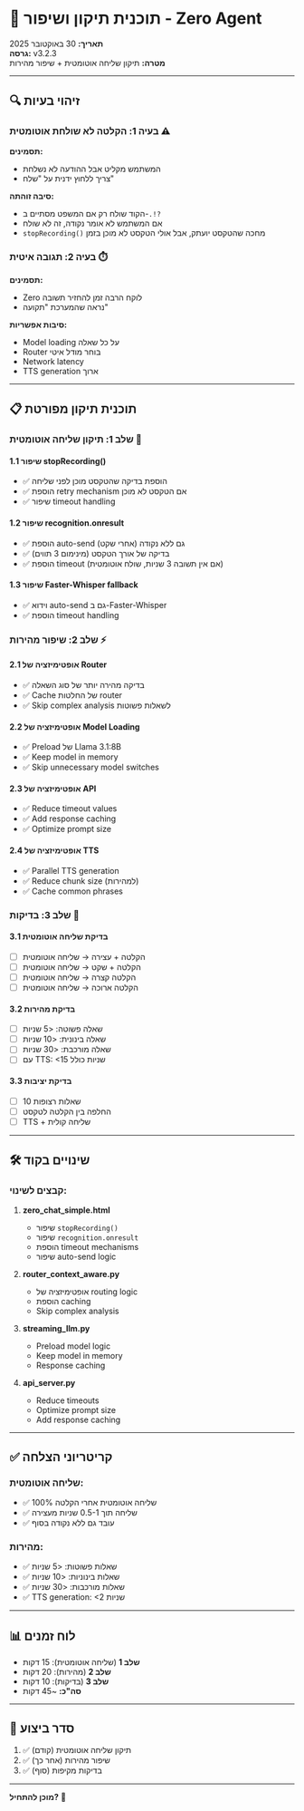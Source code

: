 # 🔧 תוכנית תיקון ושיפור - Zero Agent

**תאריך:** 30 באוקטובר 2025  
**גרסה:** v3.2.3  
**מטרה:** תיקון שליחה אוטומטית + שיפור מהירות

---

## 🔍 **זיהוי בעיות**

### **בעיה 1: הקלטה לא שולחת אוטומטית** ⚠️
**תסמינים:**
- המשתמש מקליט אבל ההודעה לא נשלחת
- צריך ללחוץ ידנית על "שלח"

**סיבה זוהתה:**
- הקוד שולח רק אם המשפט מסתיים ב-`.!?`
- אם המשתמש לא אומר נקודה, זה לא שולח
- `stopRecording()` מחכה שהטקסט יועתק, אבל אולי הטקסט לא מוכן בזמן

### **בעיה 2: תגובה איטית** ⏱️
**תסמינים:**
- Zero לוקח הרבה זמן להחזיר תשובה
- נראה שהמערכת "תקועה"

**סיבות אפשריות:**
- Model loading על כל שאלה
- Router בוחר מודל איטי
- Network latency
- TTS generation ארוך

---

## 📋 **תוכנית תיקון מפורטת**

### **שלב 1: תיקון שליחה אוטומטית** 🎤

#### **1.1 שיפור stopRecording()**
- ✅ הוספת בדיקה שהטקסט מוכן לפני שליחה
- ✅ הוספת retry mechanism אם הטקסט לא מוכן
- ✅ שיפור timeout handling

#### **1.2 שיפור recognition.onresult**
- ✅ הוספת auto-send גם ללא נקודה (אחרי שקט)
- ✅ בדיקה של אורך הטקסט (מינימום 3 תווים)
- ✅ הוספת timeout (אם אין תשובה 3 שניות, שולח אוטומטית)

#### **1.3 שיפור Faster-Whisper fallback**
- ✅ וידוא auto-send גם ב-Faster-Whisper
- ✅ הוספת timeout handling

### **שלב 2: שיפור מהירות** ⚡

#### **2.1 אופטימיזציה של Router**
- ✅ בדיקה מהירה יותר של סוג השאלה
- ✅ Cache של החלטות router
- ✅ Skip complex analysis לשאלות פשוטות

#### **2.2 אופטימיזציה של Model Loading**
- ✅ Preload של Llama 3.1:8B
- ✅ Keep model in memory
- ✅ Skip unnecessary model switches

#### **2.3 אופטימיזציה של API**
- ✅ Reduce timeout values
- ✅ Add response caching
- ✅ Optimize prompt size

#### **2.4 אופטימיזציה של TTS**
- ✅ Parallel TTS generation
- ✅ Reduce chunk size (למהירות)
- ✅ Cache common phrases

### **שלב 3: בדיקות** 🧪

#### **3.1 בדיקת שליחה אוטומטית**
- [ ] הקלטה + עצירה → שליחה אוטומטית
- [ ] הקלטה + שקט → שליחה אוטומטית
- [ ] הקלטה קצרה → שליחה אוטומטית
- [ ] הקלטה ארוכה → שליחה אוטומטית

#### **3.2 בדיקת מהירות**
- [ ] שאלה פשוטה: <5 שניות
- [ ] שאלה בינונית: <10 שניות
- [ ] שאלה מורכבת: <30 שניות
- [ ] עם TTS: <15 שניות כולל

#### **3.3 בדיקת יציבות**
- [ ] 10 שאלות רצופות
- [ ] החלפה בין הקלטה לטקסט
- [ ] TTS + שליחה קולית

---

## 🛠️ **שינויים בקוד**

### **קבצים לשינוי:**

1. **zero_chat_simple.html**
   - שיפור `stopRecording()`
   - שיפור `recognition.onresult`
   - הוספת timeout mechanisms
   - שיפור auto-send logic

2. **router_context_aware.py**
   - אופטימיזציה של routing logic
   - הוספת caching
   - Skip complex analysis

3. **streaming_llm.py**
   - Preload model logic
   - Keep model in memory
   - Response caching

4. **api_server.py**
   - Reduce timeouts
   - Optimize prompt size
   - Add response caching

---

## ✅ **קריטריוני הצלחה**

### **שליחה אוטומטית:**
- ✅ 100% שליחה אוטומטית אחרי הקלטה
- ✅ שליחה תוך 0.5-1 שניות מעצירה
- ✅ עובד גם ללא נקודה בסוף

### **מהירות:**
- ✅ שאלות פשוטות: <5 שניות
- ✅ שאלות בינוניות: <10 שניות
- ✅ שאלות מורכבות: <30 שניות
- ✅ TTS generation: <2 שניות

---

## 📊 **לוח זמנים**

- **שלב 1** (שליחה אוטומטית): 15 דקות
- **שלב 2** (מהירות): 20 דקות
- **שלב 3** (בדיקות): 10 דקות
- **סה"כ:** ~45 דקות

---

## 🎯 **סדר ביצוע**

1. ✅ תיקון שליחה אוטומטית (קודם)
2. ✅ שיפור מהירות (אחר כך)
3. ✅ בדיקות מקיפות (סוף)

---

**מוכן להתחיל?** 🚀
